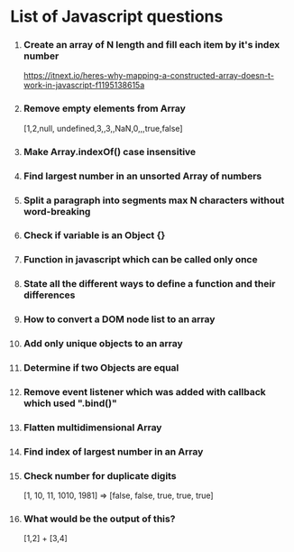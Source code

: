 # List of Javascript questions

1. ### Create an array of N length and fill each item by it's index number
   https://itnext.io/heres-why-mapping-a-constructed-array-doesn-t-work-in-javascript-f1195138615a

2. ### Remove empty elements from Array

    [1,2,null, undefined,3,,3,,NaN,0,,,true,false]

3. ### Make Array.indexOf() case insensitive

4. ### Find largest number in an unsorted Array of numbers

5. ### Split a paragraph into segments max N characters without word-breaking

6. ### Check if variable is an Object {}

7. ### Function in javascript which can be called only once

8. ### State all the different ways to define a function and their differences

9. ### How to convert a DOM node list to an array

10. ### Add only unique objects to an array

11. ### Determine if two Objects are equal

12. ### Remove event listener which was added with callback which used ".bind()"

13. ### Flatten multidimensional Array

14. ### Find index of largest number in an Array

15. ### Check number for duplicate digits

    [1, 10, 11, 1010, 1981] => [false, false, true, true, true]
	
16. ### What would be the output of this?

    [1,2] + [3,4]